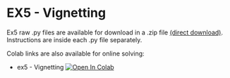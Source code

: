 # EX5 - Vignetting
Ex5 raw .py files are available for download in a .zip file [(direct download)](https://github.com/YoniChechik/AI_is_Math/raw/master/c_05_image_formation/ex5/ex5.zip). Instructions are inside each .py file separately.


Colab links are also available for online solving:
- ex5 - Vignetting [![Open In Colab](https://colab.research.google.com/assets/colab-badge.svg)](https://colab.research.google.com/github/YoniChechik/AI_is_Math/blob/master/c_05_image_formation/ex5/ex5.ipynb)

